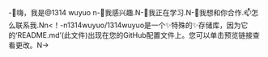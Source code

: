 -👋嗨，我是@1314 wuyuo n-👀我感兴趣.N-🌱我正在学习.N-💞️我想和你合作.📫怎么联系我.Nn<！-n1314wuyuo/1314wuyuo是一个✨特殊的✨存储库，因为它的‘README.md’(此文件)出现在您的GitHub配置文件上。您可以单击预览链接查看更改。N->
